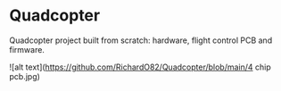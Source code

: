 # Quadcopter
Quadcopter project built from scratch: hardware, flight control PCB and firmware.

![alt text](https://github.com/RichardO82/Quadcopter/blob/main/4 chip pcb.jpg)
